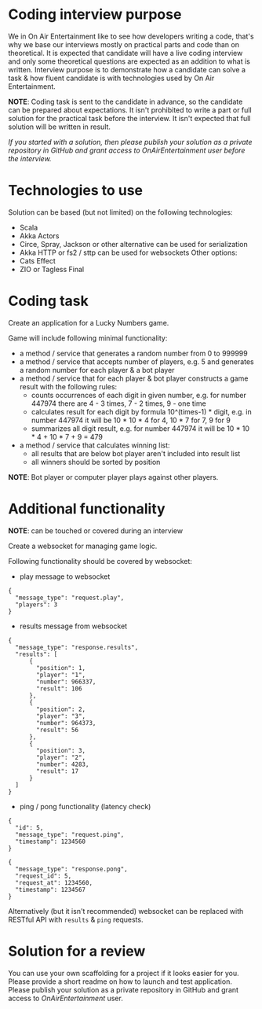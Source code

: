 # Coding interview purpose

We in On Air Entertainment like to see how developers writing a code, that's why we base our interviews mostly on practical parts and code than on theoretical. 
It is expected that candidate will have a live coding interview and only some theoretical questions are expected as an addition to what is written.
Interview purpose is to demonstrate how a candidate can solve a task & how fluent candidate is with technologies used by On Air Entertainment.

**NOTE**:
Coding task is sent to the candidate in advance, so the candidate can be prepared about expectations. 
It isn't prohibited to write a part or full solution for the practical task before the interview.
It isn't expected that full solution will be written in result.

_If you started with a solution, then please publish your solution as a private repository in GitHub and grant
 access to OnAirEntertainment user before the interview._

# Technologies to use

Solution can be based (but not limited) on the following technologies:
- Scala
- Akka Actors
- Circe, Spray, Jackson or other alternative can be used for serialization
- Akka HTTP or fs2 / sttp can be used for websockets
Other options:
- Cats Effect
- ZIO or Tagless Final

# Coding task

Create an application for a Lucky Numbers game.

Game will include following minimal functionality:
- a method / service that generates a random number from 0 to 999999
- a method / service that accepts number of players, e.g. 5 and generates a random number for each player & a bot player
- a method / service that for each player & bot player constructs a game result with the following rules:
  - counts occurrences of each digit in given number, e.g. for number 447974 there are 4 - 3 times, 7 - 2 times, 9 - one time
  - calculates result for each digit by formula 10^(times-1) * digit, e.g. in number 447974 it will be 10 * 10 * 4 for 4, 10 * 7 for 7, 9 for 9  
  - summarizes all digit result, e.g. for number 447974 it will be 10 * 10 * 4 + 10 * 7 + 9 = 479
- a method / service that calculates winning list:
  - all results that are below bot player aren't included into result list
  - all winners should be sorted by position

**NOTE**:
Bot player or computer player plays against other players.

# Additional functionality 

**NOTE**: can be touched or covered during an interview

Create a websocket for managing game logic.

Following functionality should be covered by websocket:
- play message to websocket
```
{
  "message_type": "request.play",
  "players": 3
}
```
- results message from websocket
```
{
  "message_type": "response.results",
  "results": [
      {
        "position": 1, 
        "player": "1",
        "number": 966337, 
        "result": 106
      },
      {
        "position": 2, 
        "player": "3",
        "number": 964373, 
        "result": 56
      },
      {
        "position": 3, 
        "player": "2",
        "number": 4283, 
        "result": 17
      }
  ]
}
```
- ping / pong functionality (latency check)
```
{
  "id": 5,
  "message_type": "request.ping",
  "timestamp": 1234560
}
```
```
{
  "message_type": "response.pong",
  "request_id": 5,
  "request_at": 1234560,
  "timestamp": 1234567
}
```
Alternatively (but it isn't recommended) websocket can be replaced with RESTful API with `results` & `ping` requests.

# Solution for a review

You can use your own scaffolding for a project if it looks easier for you.
Please provide a short readme on how to launch and test application.
Please publish your solution as a private repository in GitHub and grant access to *OnAirEntertainment* user.
